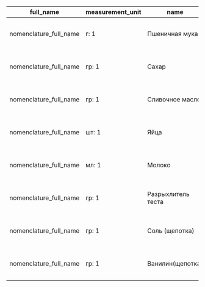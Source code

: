 |full_name|measurement_unit|name|nomenclature_group|uid|
|---------|----------------|----|------------------|---|
|nomenclature_full_name|г: 1|Пшеничная мука|ингредиент|56072008-4135-4e17-99d8-a9e1162c8e1b|
|nomenclature_full_name|гр: 1|Сахар|ингредиент|876e74cb-9fce-480d-a716-d21bb100daaf|
|nomenclature_full_name|гр: 1|Сливочное масло|ингредиент|d4e4990f-54b3-4f54-9f46-45a9b964211e|
|nomenclature_full_name|шт: 1|Яйца|ингредиент|a5d69bc7-52bf-4ef7-b26f-56f10a297b2e|
|nomenclature_full_name|мл: 1|Молоко|ингредиент|b8f18412-5f3c-4d5c-8246-fd6805e92ad6|
|nomenclature_full_name|гр: 1|Разрыхлитель теста|ингредиент|269c5153-cb97-464b-a5d6-b12bf6d37821|
|nomenclature_full_name|гр: 1|Соль (щепотка)|ингредиент|54c60300-1b66-4389-8400-6e2b98c8c342|
|nomenclature_full_name|гр: 1|Ванилин(щепотка)|ингредиент|d0107297-5f00-4471-b73c-3fe9f982b4ee|
